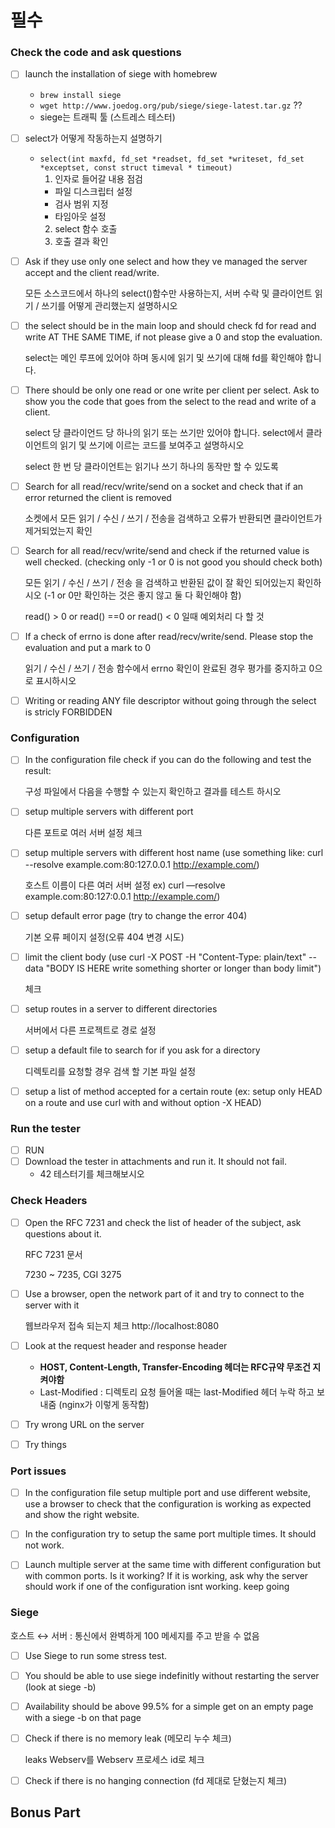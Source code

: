 # 필수

### Check the code and ask questions

- [ ]  launch the installation of siege with homebrew
    - `brew install siege`
    - `wget http://www.joedog.org/pub/siege/siege-latest.tar.gz` ??
    - siege는 트래픽 툴 (스트레스 테스터)
    
- [ ] select가 어떻게 작동하는지 설명하기
    - `select(int maxfd, fd_set *readset, fd_set *writeset, fd_set *exceptset, const struct timeval * timeout)`
      1. 인자로 들어갈 내용 점검
        - 파일 디스크립터 설정
        - 검사 범위 지정
        - 타임아웃 설정
      2. select 함수 호출
      3. 호출 결과 확인

- [ ]  Ask if they use only one select and how they ve managed the server accept and the client read/write.

    모든 소스코드에서 하나의 select()함수만 사용하는지, 서버 수락 및 클라이언트 읽기 / 쓰기를 어떻게 관리했는지 설명하시오

- [ ]  the select should be in the main loop and should check fd for read and write AT THE SAME TIME, if not please give a 0 and stop the evaluation.

    select는 메인 루프에 있어야 하며 동시에 읽기 및 쓰기에 대해 fd를 확인해야 합니다.

- [ ]  There should be only one read or one write per client per select. Ask to show you the code that goes from the select to the read and write of a client.

    select 당 클라이언드 당 하나의 읽기 또는 쓰기만 있어야 합니다. select에서 클라이언트의 읽기 및 쓰기에 이르는 코드를 보여주고 설명하시오

    select 한 번 당 클라이언트는 읽기나 쓰기 하나의 동작만 할 수 있도록



- [ ]  Search for all read/recv/write/send on a socket and check that if an error returned the client is removed

    소켓에서 모든 읽기 / 수신 / 쓰기 / 전송을 검색하고 오류가 반환되면 클라이언트가 제거되었는지 확인
- [ ]  Search for all read/recv/write/send and check if the returned value is well checked. (checking only -1 or 0 is not good you should check both)

    모든 읽기 / 수신 / 쓰기 / 전송 을 검색하고 반환된 값이 잘 확인 되어있는지 확인하시오 (-1 or 0만 확인하는 것은 좋지 않고 둘 다 확인해야 함)

    read() > 0 or read() ==0 or read() < 0 일때 예외처리 다 할 것

- [ ]  If a check of errno is done after read/recv/write/send. Please stop the evaluation and put a mark to 0

    읽기 / 수신 / 쓰기 / 전송 함수에서 errno 확인이 완료된 경우 평가를 중지하고 0으로 표시하시오

- [ ]  Writing or reading ANY file descriptor without going through the select is stricly FORBIDDEN

### Configuration

- [ ]  In the configuration file check if you can do the following and test the result:

    구성 파일에서 다음을 수행할 수 있는지 확인하고 결과를 테스트 하시오

- [ ]  setup multiple servers with different port

    다른 포트로 여러 서버 설정 체크
- [ ]  setup multiple servers with different host name (use something like: curl --resolve example.com:80:127.0.0.1 http://example.com/)

    호스트 이름이 다른 여러 서버 설정 ex) curl —resolve example.com:80:127:0.0.1 http://example.com/)

- [ ]  setup default error page (try to change the error 404)

    기본 오류 페이지 설정(오류 404 변경 시도)

- [ ]  limit the client body (use curl -X POST -H "Content-Type: plain/text" --data "BODY IS HERE write something shorter or longer than body limit")

    체크

- [ ]  setup routes in a server to different directories

    서버에서 다른 프로젝트로 경로 설정

- [ ]  setup a default file to search for if you ask for a directory

    디렉토리를 요청할 경우 검색 할 기본 파일 설정

- [ ]  setup a list of method accepted for a certain route (ex: setup only HEAD on a route and use curl with and without option -X HEAD)


### Run the tester

- [ ]  RUN
- [ ]  Download the tester in attachments and run it. It should not fail.
    - 42 테스터기를 체크해보시오

### Check Headers

- [ ]  Open the RFC 7231 and check the list of header of the subject, ask questions about it.

    RFC 7231 문서 

    7230 ~ 7235, CGI 3275

- [ ]  Use a browser, open the network part of it and try to connect to the server with it

    웹브라우저 접속 되는지 체크 http://localhost:8080

- [ ]  Look at the request header and response header
    - **HOST, Content-Length, Transfer-Encoding 헤더는 RFC규약 무조건 지켜야함**
    - Last-Modified : 디렉토리 요청 들어올 때는 last-Modified 헤더 누락 하고 보내줌 (nginx가 이렇게 동작함)
- [ ]  Try wrong URL on the server
- [ ]  Try things

### Port issues

- [ ]  In the configuration file setup multiple port and use different website, use a browser to check that the configuration is working as expected and show the right website.


- [ ]  In the configuration try to setup the same port multiple times. It should not work.


- [ ]  Launch multiple server at the same time with different configuration but with common ports. Is it working? If it is working, ask why the server should work if one of the configuration isnt working. keep going


### Siege

호스트 ↔ 서버 : 통신에서 완벽하게 100 메세지를 주고 받을 수 없음

- [ ]  Use Siege to run some stress test.
- [ ]  You should be able to use siege indefinitly without restarting the server (look at siege -b)


- [ ]  Availability should be above 99.5% for a simple get on an empty page with a siege -b on that page


- [ ]  Check if there is no memory leak (메모리 누수 체크)

    leaks Webserv를 Webserv 프로세스 id로 체크

- [ ]  Check if there is no hanging connection (fd 제대로 닫혔는지 체크)


## Bonus Part
